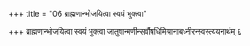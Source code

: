 +++
title = "06 ब्राह्मणान्भोजयित्वा स्वयं भुक्त्वा"

+++
ब्राह्मणान्भोजयित्वा स्वयं भुक्त्वा जातुषान्मणीन्सर्वौषधिमिश्रानाबध्नीरन्स्वस्त्ययनार्थम् ६